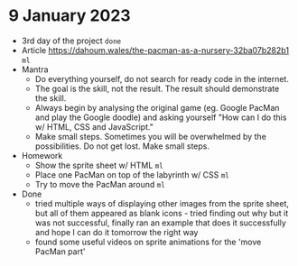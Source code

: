 # 9 January 2023

* 3rd day of the project `done`
* Article https://dahoum.wales/the-pacman-as-a-nursery-32ba07b282b1 `ml`
* Mantra
  * Do everything yourself, do not search for ready code in the internet.
  * The goal is the skill, not the result. The result should demonstrate the skill.
  * Always begin by analysing the original game (eg. Google PacMan and play the Google doodle) and asking yourself "How can I do this w/ HTML, CSS and JavaScript."
  * Make small steps. Sometimes you will be overwhelmed by the possibilities. Do not get lost. Make small steps.
* Homework
  * Show the sprite sheet w/ HTML `ml`
  * Place one PacMan on top of the labyrinth w/ CSS `ml`
  * Try to move the PacMan around `ml`
* Done
  * tried multiple ways of displaying other images from the sprite sheet, but all of them appeared as blank icons - tried finding out why but it was not successful, finally ran an example that does it successfully and hope I can do it tomorrow the right way
  * found some useful videos on sprite animations for the 'move PacMan part'